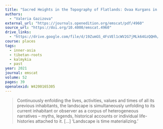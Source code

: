 ```yaml
---
title: "Sacred Heights in the Topography of Flatlands: Ovaa Kurgans in the Kalmyk Buddhist Landscape"
authors:
  - "Valeria Gazizova"
external_url: "https://journals.openedition.org/emscat/pdf/4960"
source_url: "https://doi.org/10.4000/emscat.4960"
drive_links:
  - "https://drive.google.com/file/d/19ZumGS_4FsVEl1cWV2G7jMLk64GzQQHh/view?usp=drivesdk"
course: places
tags:
  - inner-asia
  - tibetan-roots
  - kalmykia
  - past
year: 2021
journal: emscat
volume: 52
pages: 39
openalexid: W4200165305
---
```


> Continuously enfolding the lives,
activities, values and times of all its previous inhabitants, the landscape is
simultaneously unfolding to its current inhabitant or observer as a
corpus of heterogeneous narratives – myths, legends, historical accounts or individual
life-histories attached to it. [...]
‘Landscape is time materializing.’
